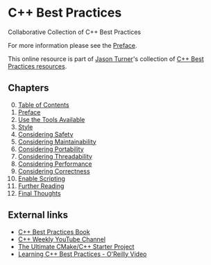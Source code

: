 # C++ Best Practices

Collaborative Collection of C++ Best Practices

For more information please see the [Preface](01-Preface.md).

This online resource is part of [Jason Turner](https://github.com/lefticus)'s collection of [C++ Best Practices resources](https://github.com/cpp-best-practices).

## Chapters

0. [Table of Contents](00-Table_of_Contents.md)
1. [Preface](01-Preface.md)
2. [Use the Tools Available](02-Use_the_Tools_Available.md)
3. [Style](03-Style.md)
4. [Considering Safety](04-Considering_Safety.md)
5. [Considering Maintainability](05-Considering_Maintainability.md)
6. [Considering Portability](06-Considering_Portability.md)
7. [Considering Threadability](07-Considering_Threadability.md)
8. [Considering Performance](08-Considering_Performance.md)
9. [Considering Correctness](09-Considering_Correctness.md)
10. [Enable Scripting](10-Enable_Scripting.md)
11. [Further Reading](11-Further_Reading.md)
12. [Final Thoughts](12-Final_Thoughts.md)

## External links

* [C++ Best Practices Book](https://leanpub.com/cppbestpractices)
* [C++ Weekly YouTube Channel](https://www.youtube.com/user/lefticus1)
* [The Ultimate CMake/C++ Starter Project](https://github.com/lefticus/cpp_starter_project/)
* [Learning C++ Best Practices - O'Reilly Video](http://shop.oreilly.com/product/0636920049814.do)
